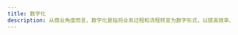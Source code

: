 ```yaml
---
title: 数字化
description: 从商业角度而言，数字化是指将业务过程和流程转变为数字形式，以提高效率、创造价值和增加收入。数字化是一个广泛的概念，包括数字化技术、数字化转型、数字化营销等等。
---
```

